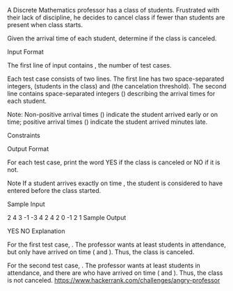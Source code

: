 A Discrete Mathematics professor has a class of  students. Frustrated with their lack of discipline, he decides to cancel class if fewer than  students are present when class starts.

Given the arrival time of each student, determine if the class is canceled.

Input Format

The first line of input contains , the number of test cases.

Each test case consists of two lines. The first line has two space-separated integers,  (students in the class) and (the cancelation threshold). The second line contains  space-separated integers () describing the arrival times for each student.

Note: Non-positive arrival times () indicate the student arrived early or on time; positive arrival times () indicate the student arrived  minutes late.

Constraints

Output Format

For each test case, print the word YES if the class is canceled or NO if it is not.

Note 
If a student arrives exactly on time , the student is considered to have entered before the class started.

Sample Input

2
4 3
-1 -3 4 2
4 2
0 -1 2 1
Sample Output

YES
NO
Explanation

For the first test case, . The professor wants at least  students in attendance, but only  have arrived on time ( and ). Thus, the class is canceled.

For the second test case, . The professor wants at least  students in attendance, and there are  who have arrived on time ( and ). Thus, the class is not canceled.
https://www.hackerrank.com/challenges/angry-professor

